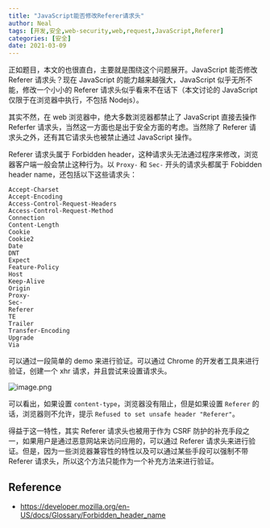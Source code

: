 ```yaml
---
title: "JavaScript能否修改Referer请求头"
author: Neal
tags: [开发,安全,web-security,web,request,JavaScript,Referer]
categories: [安全]
date: 2021-03-09
---
```

正如题目，本文的也很直白，主要就是围绕这个问题展开。JavaScript 能否修改 Referer 请求头？现在 JavaScript 的能力越来越强大，JavaScript 似乎无所不能，修改一个小小的 Referer 请求头似乎看来不在话下（本文讨论的 JavaScript 仅限于在浏览器中执行，不包括 Nodejs）。

其实不然，在 web 浏览器中，绝大多数浏览器都禁止了 JavaScript 直接去操作 Referfer 请求头，当然这一方面也是出于安全方面的考虑。当然除了 Referer 请求头之外，还有其它请求头也被禁止通过 JavaScript 操作。

Referer 请求头属于 Forbidden header，这种请求头无法通过程序来修改，浏览器客户端一般会禁止这种行为。以 `Proxy-` 和 `Sec-` 开头的请求头都属于 Fobidden header name，还包括以下这些请求头：

```
Accept-Charset
Accept-Encoding
Access-Control-Request-Headers
Access-Control-Request-Method
Connection
Content-Length
Cookie
Cookie2
Date
DNT
Expect
Feature-Policy
Host
Keep-Alive
Origin
Proxy-
Sec-
Referer
TE
Trailer
Transfer-Encoding
Upgrade
Via
```

可以通过一段简单的 demo 来进行验证。可以通过 Chrome 的开发者工具来进行验证，创建一个 xhr 请求，并且尝试来设置请求头。

![image.png](https://i.loli.net/2021/03/09/mwgJZQ2MPtlT14o.png)

可以看出，如果设置 `content-type`，浏览器没有阻止，但是如果设置 `Referer` 的话，浏览器则不允许，提示 `Refused to set unsafe header "Referer"`。

得益于这一特性，其实 Referer 请求头也被用于作为 CSRF 防护的补充手段之一，如果用户是通过恶意网站来访问应用的，可以通过 Referer 请求头来进行验证。但是，因为一些浏览器兼容性的特性以及可以通过某些手段可以强制不带 Referer 请求头，所以这个方法只能作为一个补充方法来进行验证。

## Reference
* https://developer.mozilla.org/en-US/docs/Glossary/Forbidden_header_name